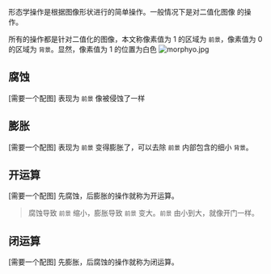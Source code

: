 形态学操作是根据图像形状进行的简单操作。一般情况下是对二值化图像
的操作。

所有的操作都是针对二值化的图像，本文称像素值为 1 的区域为 `前景`，像素值为 0 的区域为 `背景`。显然，像素值为 1 的位置为白色
![morphyo.jpg](https://upload-images.jianshu.io/upload_images/6434906-bb63840489525e99.jpg?imageMogr2/auto-orient/strip%7CimageView2/2/w/1240)


## 腐蚀

[需要一个配图]
表现为 `前景` 像被侵蚀了一样

## 膨胀

[需要一个配图]
表现为 `前景` 变得膨胀了，可以去除 `前景` 内部包含的细小 `背景`。

## 开运算

[需要一个配图]
先腐蚀，后膨胀的操作就称为开运算。
> 腐蚀导致 `前景` 缩小，膨胀导致 `前景` 变大。`前景` 由小到大，就像开门一样。

## 闭运算

[需要一个配图]
先膨胀，后腐蚀的操作就称为闭运算。
